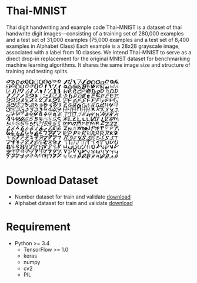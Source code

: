 # Thai-MNIST
Thai digit handwriting and example code
   Thai-MNIST is a dataset of thai handwrite digit images—consisting of a training set of 280,000 examples and a test set of 31,000 examples (75,000 examples and a test set of 8,400 examples in Alphabet Class) Each example is a 28x28 grayscale image, associated with a label from 10 classes. We intend Thai-MNIST to serve as a direct drop-in replacement for the original MNIST dataset for benchmarking machine learning algorithms. It shares the same image size and structure of training and testing splits.

<img src="image/Thai_MNIST_Number.jpg" width="30%" height="30%">                               <img src="image/Thai_MNIST_Alphabet.jpg" width="30%" height="30%">

# Download Dataset
- Number dataset for train and validate [download](https://drive.google.com/open?id=1cZmfAfYXegdGGNISboq7pvPR-KnXmduw)
- Alphabet dataset for train and validate [download](https://drive.google.com/open?id=1VMIEdmp_uPqywq3Kcd4HLwhfpbbFCHX5)

# Requirement
- Python  >= 3.4
  - TensorFlow >= 1.0
  - keras
  - numpy
  - cv2
  - PIL
